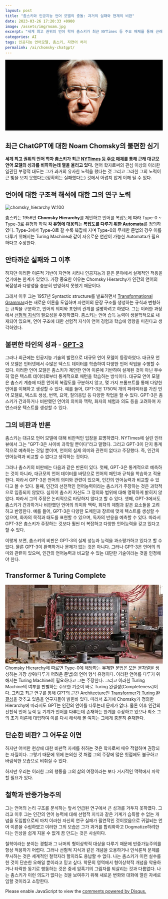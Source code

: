 ```yaml
---
layout: post
title: "촘스키와 인공지능 언어 모델의 충돌: 과거의 실패와 현재의 비판"
date: 2023-03-26 17:20:33 +0900
image: /assets/img/noam.jpg
excerpt: "세계 최고 권위의 언어 학자 촘스키가 최근 NYTimes 등 주요 매체를 통해 근래 대규모 언어 모델의 성과를 비하하는데 열을 올리고 있다."
categories: AI
tags: 인공지능 언어모델, 촘스키, 자연어 처리
permalink: /ai/chomsky-chatgpt/
---
```


![noam w:100](/assets/img/noam.jpg)

## 최근 ChatGPT에 대한 Noam Chomsky의 불편한 심기

**세계 최고 권위의 언어 학자 촘스키가 최근 [NYTimes 등 주요 매체](https://www.nytimes.com/2023/03/08/opinion/noam-chomsky-chatgpt-ai.html)를 통해 근래 대규모 언어 모델의 성과를 비하하는데 열을 올리고 있다.** 언어 학자로써의 관심 이상의 이러한 일관된 부정적 태도는 그가 과거의 유사한 노력을 했다는 것 그리고 그러한 그의 노력이 큰 빛을 보지 못했다는(정확히는 실패했다는) 것에서 어렵지 않게 이해 될 수 있다.

## 언어에 대한 구조적 해석에 대한 그의 연구 노력

![chomsky_hierarchy W:100](/assets/img/Comsky-1.png)

촘스키는 1956년 **Chomsky Hierarchy**를 제안하고 언어를 복잡도에 따라 Type-0 ~ Type-3로 유형화 하여 **각 유형에 대응되는 복잡도를 다루기 위한 Automata**를 정의하였다. Type-3에서 Type-0로 갈 수록 복잡해 지며 Type-0의 무제한 문법의 경우 이를 다루기 위해서는 Turing Machine과 같이 자유로운 연산이 가능한 Automata가 필요하다고 주장한다.

## 안타까운 실패와 그 이후

하지만 이러한 이론적 기반이 자연어 처리나 인공지능과 같은 분야에서 실제적인 적용을 얻기에는 한계가 있었다. 가장 중요한 이유는 Chomsky Hierarchy가 인간의 언어의 복잡성과 다양성을 충분히 반영하지 못했기 때문이다.

그래서 이후 그는 1957년 Syntactic structure를 발표하면서 [Transformational Grammar](https://en.wikipedia.org/wiki/Transformational_grammar)라는 새로운 이론을 도입하며 자연어의 문장 구조를 생성하는 규칙과 변형하는 규칙을 구분하고, 언어의 의미와 표현의 관계를 설명하려고 하였다. 그는 이러한 과정에서 [선험적 지식](https://en.wikipedia.org/wiki/Transformational_grammar#Innate_linguistic_knowledge)의 필요성을 주장하였다. 촘스키는 언어 습득 능력이 생물학적으로 내재되어 있으며, 언어 구조에 대한 선험적 지식이 언어 경험과 학습에 영향을 미친다고 생각하였다.

## 불편한 타인의 성과 - [GPT-3](https://github.com/openai/gpt-3)

그러나 최근에는 인공지능 기술의 발전으로 대규모 언어 모델이 등장하였다. 대규모 언어 모델은 인터넷에서 수많은 텍스트 데이터를 학습하여 다양한 언어 작업을 수행할 수 있다. 이러한 언어 모델은 촘스키가 제안한 언어 이론에 기반하여 설계된 것이 아닌 무수히 많은 텍스트 데이터로부터 통계적으로 패턴을 학습하는 방식이다. 대규모 언어 모델은 촘스키 계층에 따른 언어의 복잡도를 구분하지 않고, 몇 가지 프롬프트를 통해 다양한 언어를 이해하고 생성할 수 있다. 예를 들어, GPT-3은 1750억 개의 파라미터를 가진 언어 모델로, 텍스트 생성, 번역, 요약, 질의응답 등 다양한 작업을 할 수 있다. GPT-3은 촘스키가 간과하거나 비판했던 언어의 의미와 맥락, 화자의 체험과 의도 등을 고려하여 자연스러운 텍스트를 생성할 수 있다.

## 그의 비판과 반론

촘스키는 대규모 언어 모델에 대해 비판적인 입장을 표명하였다. NYTimes에 실린 인터뷰에서 그는 "GPT-3은 사이비 과학일 뿐이다"라고 말했다. 그리고 GPT-3이 단지 통계적으로 예측하는 것일 뿐이며, 언어의 실제 의미와 관련이 없다고 주장했다. 즉, 인간의 언어능력과 비교할 수 없다고 생각하는 것이다.

그러나 촘스키의 비판에는 다음과 같은 반론이 있다. 첫째, GPT-3은 통계적으로 예측하는 것이 아니라, 대규모의 언어 데이터를 바탕으로 언어의 패턴과 규칙을 학습하고 적용한다. 따라서 GPT-3은 언어의 의미와 관련이 있으며, 인간의 언어능력과 비교할 수 있다고 볼 수 있다. 둘째, 인간의 선천적인 언어능력이라는 촘스키가 주장하는 것은 과학적으로 입증되지 않았다. 심지어 촘스키 자신도 그 정의와 범위에 대해 명확하게 밝히지 않았다. 따라서 그의 주장은 논리적으로 타당하지 않다고 할 수 있다. 셋째, GPT-3에서도 촘스키가 간과하거나 비판했던 언어의 의미와 맥락, 화자의 체험과 같은 요소들을 고려하고 반영한다. 예를 들어, GPT-3은 다양한 도메인과 장르에 맞게 텍스트를 생성할 수 있으며, 화자의 목적과 태도를 표현할 수 있으며, 독자의 반응을 예측할 수 있다. 따라서 GPT-3은 촘스키가 주장하는 것보다 훨씬 더 복잡하고 다양한 언어능력을 갖고 있다고 할 수 있다.

이렇게 보면, 촘스키의 비판은 GPT-3의 실제 성능과 능력을 과소평가하고 있다고 할 수 있다. 물론 GPT-3이 완벽하거나 문제가 없는 것은 아니다. 그러나 GPT-3은 언어의 의미와 관련이 있으며, 인간의 언어능력과 비교할 수 있는 대단한 기술이라는 것을 인정해야 한다.

## Transformer & Turing Complete

![turing w:100](/assets/img/turing_m.webp)
Chomsky Hierarchy에 따르면 Type-0에 해당하는 무제한 문법은 모든 문자열을 생성하는 가장 상위(다루기 어려운 문법)의 언어 형식 유형이다. 이러한 언어를 다루기 위해서는 Turing Machine이 필요하다고 그는 주장한다. 그리고 이러한 Turing Machine의 여부를 판별하는 주요한 기준이 바로 Turing 완결성(Completeness)이다. 그리고 최근 연구를 통해 GPT의 근간 Architecture인 [Transformer가 Turing 완결성](https://arxiv.org/pdf/1901.03429.pdf)을 갖추고 있음을 연구자들이 밝힌바 있다. 따라서 초기에 Chomsky가 정의한 Hierarchy에 따라서도 GPT는 인간의 언어를 다루는데 문제가 없다. 물론 이후 인간의 선천적 언어 능력 등 기계가 언어를 다루는데 존재하는 한계를 주장하고 있으나 최소 그의 초기 이론에 대입하여 이를 다시 해석해 볼 여지는 그에게 충분히 존재한다.

## 단순한 비판? 그 어두운 이면

하지만 어떠한 현상에 대한 비판적 자세를 취하는 것은 학자로써 매우 적합하며 권장되는 자질이다. 그렇기 때문에 위에 논의한 것 처럼 그의 주장에 많은 헛점에도 불구하고 바람직한 모습으로 비춰질 수 있다.

하지만 우리는 이러한 그의 행동을 그의 삶의 여정이라는 보다 거시적인 맥락에서 파악할 필요가 있다.

## 철학과 반증가능주의

그는 언어의 논리 구조를 분석하는 앞서 언급된 연구에서 큰 성과를 거두지 못하였다. 그리고 이후 그는 인간의 언어 능력에 대해 선험적 지식과 같은 기계가 습득할 수 없는 개념을 도입함으로써 마치 이러한 자신의 연구 실패가 필연적인 것이었음으로 귀결되는 언어 이론을 수립하였고 이러한 그의 모습은 그가 과거를 합리화하고 Dogmatize하려한다는 인상을 쉽게 지울 수 없게 끔 만드는 것은 사실이다.

철학이라는 분야는 경험과 그 너머의 형이상학적 대상을 다루기 때문에 반증가능주의를 항상 적용하기 어렵다. 그러나 선험적 지식과 같은 개념을 오용하거나 인식론적 문제를 무시하는 것은 세계적인 철학자라 할지라도 용납할 수 없다. 나는 촘스키가 이런 실수를 한 것이 단순한 오해일 뿐이라고 믿고 싶다. 학문의 영역에서 형이상학적 개념을 악용하거나 타락한 동기로 행동하는 것은 중세 암흑기의 그림자를 되살리는 것과 다름없다. 나는 촘스키가 이런 의도가 없다는 것을 보여주기 위해 새로운 변화와 대화에 열린 자세로 임할 것이라고 소망한다.

<div id="disqus_thread"></div>
<script>
    /**
    *  RECOMMENDED CONFIGURATION VARIABLES: EDIT AND UNCOMMENT THE SECTION BELOW TO INSERT DYNAMIC VALUES FROM YOUR PLATFORM OR CMS.
    *  LEARN WHY DEFINING THESE VARIABLES IS IMPORTANT: https://disqus.com/admin/universalcode/#configuration-variables    */
    var disqus_config = function () {
    this.page.url = PAGE_URL;  // Replace PAGE_URL with your page's canonical URL variable
    this.page.identifier = PAGE_IDENTIFIER; // Replace PAGE_IDENTIFIER with your page's unique identifier variable
    };

    (function() { // DON'T EDIT BELOW THIS LINE
    var d = document, s = d.createElement('script');
    s.src = 'https://fritzprix.disqus.com/embed.js';
    s.setAttribute('data-timestamp', +new Date());
    (d.head || d.body).appendChild(s);
    })();
</script>
<noscript>Please enable JavaScript to view the <a href="https://disqus.com/?ref_noscript">comments powered by Disqus.</a></noscript>

